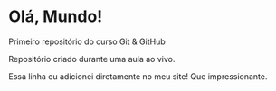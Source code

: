 # Olá, Mundo!
 Primeiro repositório do curso Git & GitHub

 Repositório criado durante uma aula ao vivo. 

Essa linha eu adicionei diretamente no meu site! Que impressionante. 
